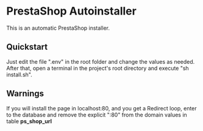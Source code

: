 # PrestaShop Autoinstaller
This is an automatic PrestaShop installer.

## Quickstart
Just edit the file ".env" in the root folder and change the values as needed.
After that, open a terminal in the project's root directory and execute "sh install.sh".

## Warnings
If you will install the page in localhost:80, and you get a Redirect loop,
enter to the database and remove the explicit ":80" from the domain values in table **ps_shop_url**
